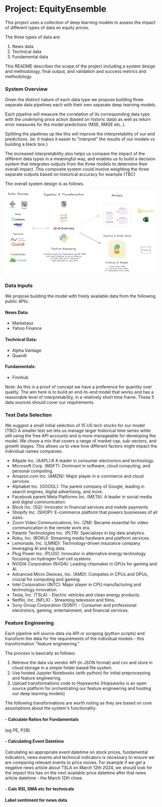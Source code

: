 # Project: EquityEnsemble

This project uses a collection of deep learning models to assess the impact of different types of data on equity prices. 

The three types of data are:

1. News data
2. Technical data
3. Fundamental data

This README describes the scope of the project including a system design and methodology, final output, and validation and success metrics and methodology.

### System Overview

Given the distinct nature of each data type we propose building three separate data pipelines each with their own separate deep learning models. 

Each pipeline will measure the correlation of its corresponding data type with the underlying price action (based on historic data) as well as return error measures for the model predictions (MSE, RMSE etc..).  

Splitting the pipelines up like this will improve the interpretability of our end predictions. (ie: it makes it easier to "interpret" the results of our models vs building a black box.) 

The increased interpretability also helps us compare the impact of the different data types in a meaningful way, and enables us to build a decision system that integrates outputs from the three models to determine their overall impact. This composite system could involve weighting the three separate outputs based on historical accuracy for example (TBC)

The overall system design is as follows.

![Alternative Text](https://github.com/ashatidealiq/EquityEnsemble/blob/main/pipeline.jpg)

### Data Inputs

We propose building the model with freely available data from the following public APIs:

  #### News Data: 
  - Marketaux 
  - Yahoo Finance
  
  #### Technical Data: 
  - Alpha Vantage
  - Quandl
  
  #### Fundamentals: 
  - Finnhub

Note: As this is a proof of concept we have a preference for quantity over quality. The aim here is to build an end-to-end model that works and has a reasonable level of interpretability, in a relatively short time frame. These 5 data sources should cover our requirements.

### Test Data Selection

We suggest a small initial selection of 15 US tech stocks for our model (TBC) A smaller test set lets us manage larger historical time series while still using the free API accounts and is more manageable for developing the model. We chose a mix that covers a range of market cap, sub-sectors, and growth stages. This allows us to view how different factors might impact the individual names  companies.

- #Apple Inc. (AAPL):# A leader in consumer electronics and technology.
- Microsoft Corp. (MSFT): Dominant in software, cloud computing, and personal computing.
- Amazon.com Inc. (AMZN): Major player in e-commerce and cloud services.
- Alphabet Inc. (GOOGL): The parent company of Google, leading in search engines, digital advertising, and more.
- Facebook parent Meta Platforms Inc. (META): A leader in social media and digital communication.
- Block Inc. (SQ): Innovator in financial services and mobile payments.
- Shopify Inc. (SHOP): E-commerce platform that powers businesses of all sizes.
- Zoom Video Communications, Inc. (ZM): Became essential for video communication in the remote work era.
- Palantir Technologies Inc. (PLTR): Specializes in big data analytics.
- Roku, Inc. (ROKU): Streaming media hardware and platform services.
- Lemonade, Inc. (LMND): Technology-driven insurance company leveraging AI and big data.
- Plug Power Inc. (PLUG): Innovator in alternative energy technology focusing on hydrogen fuel cell systems.
- NVIDIA Corporation (NVDA): Leading chipmaker in GPUs for gaming and AI.
- Advanced Micro Devices, Inc. (AMD): Competes in CPUs and GPUs, crucial for computing and gaming.
- Intel Corporation (INTC): Major player in CPU manufacturing and technology innovation.
- Tesla, Inc. (TSLA) - Electric vehicles and clean energy products.
- Netflix, Inc. (NFLX) - Streaming television and films.
- Sony Group Corporation (SONY) - Consumer and professional electronics, gaming, entertainment, and financial services.

### Feature Engineering

Each pipeline will source data via API or scraping (python scripts) and transform the data for the requirements of the individual models - this transformation "feature engineering." 

The process is basically as follows: 

1. Retrieve the data via vendor API (in JSON format) and csv and store in cloud storage in a simple folder based file system.
2. Use hosted Jupyter Notebooks (with python) for initial preprocessing and feature engineering.
3. Upload transformations code to Hopsworks (Hopsworks is an open source platform for orchestrating our feature engineering and hosting our deep learning models)

The following transformations are worth noting as they are based on core assumptions about the system's functionality:

#### - Calculate Ratios for Fundamentals 

(eg PE, P2B)



#### - Calculating Event Datetime 

Calculating an appropriate event datetime on stock prices, fundamental indicators, news events and technical indicators is necessary to ensure we are comparing relevant events to price moves. For example if we get a negative news article about TSLA on March 12th 2024, we should look for the impact this has on the next available price datetime after that news article datetime - the March 12th close. 



#### - Calc RSI, SMA etc for technicals


#### Label sentiment for news data




